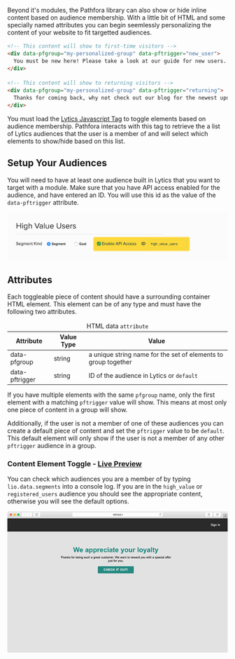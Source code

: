 Beyond it's modules, the Pathfora library can also show or hide inline content based on audience membership. With a little bit of HTML and some specially named attributes you can begin seemlessly personalizing the content of your website to fit targetted audiences.

``` html
<!-- This content will show to first-time visitors -->
<div data-pfgroup="my-personalized-group" data-pftrigger="new_user">
  You must be new here! Please take a look at our guide for new users.
</div>

<!-- This content will show to returning visitors -->
<div data-pfgroup="my-personalized-group" data-pftrigger="returning">
  Thanks for coming back, why not check out our blog for the newest updates?
</div>
```

You must load the [Lytics Javascript Tag](https://activate.getlytics.com/documentation/jstag_anon) to toggle elements based on audience membership. Pathfora interacts with this tag to retrieve the a list of Lytics audiences that the user is a member of and will select which elements to show/hide based on this list.


## Setup Your Audiences
You will need to have at least one audience built in Lytics that you want to target with a module. Make sure that you have API access enabled for the audience, and have entered an ID. You will use this id as the value of the `data-pftrigger` attribute.

<img class="full" src="../assets/api_access.jpg" alt="Lytics Audience API Acess">


## Attributes
Each toggleable piece of content should have a surrounding container HTML element. This element can be of any type and must have the following two attributes.

<table>
  <thead>
    <tr>
      <td colspan="3" align="center">HTML data <code>attribute</code></td>
    </tr>
    <tr>
      <th>Attribute</th>
      <th>Value Type</th>
      <th>Value</th>
    </tr>
  </thead>
  
  <tr>
    <td>data-pfgroup</td>
    <td>string</td>
    <td>a unique string name for the set of elements to group together</td>
  </tr>
  <tr>

  <tr>
    <td>data-pftrigger</td>
    <td>string</td>
    <td>ID of the audience in Lytics or <code>default</code></td>
  </tr>
</table>

If you have multiple elements with the same `pfgroup` name, only the first element with a matching `pftrigger` value will show. This means at most only one piece of content in a group will show. 

Additionally, if the user is not a member of one of these audiences you can create a default piece of content and set the `pftrigger` value to be `default`. This default element will only show if the user is not a member of any other `pftrigger` audience in a group.

<h3>Content Element Toggle - <a href="../examples/preview/inline/toggle.html" target="_blank">Live Preview</a></h3>

You can check which audiences you are a member of by typing `lio.data.segments` into a console log. If you are in the `high_value` or `registered_users` audience you should see the appropriate content, otherwise you will see the default options.

![Element Toggle](examples/img/inline/toggle.png)

<pre data-src="../examples/src/inline/toggle.html"></pre>
